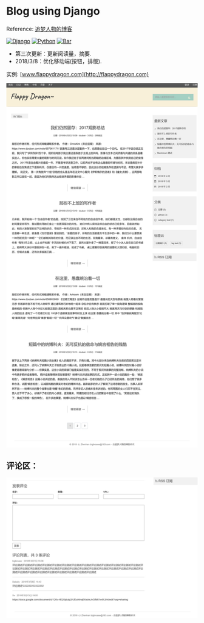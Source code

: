 # Blog using Django
Reference: [追梦人物的博客](https://www.zmrenwu.com/post/3/)

[![Django](https://img.shields.io/badge/django-v1.10.x-green.svg)](https://www.djangoproject.com/)
[![Python](https://img.shields.io/badge/python-3.5%2B-yellow.svg)](https://www.python.org/)
[![Bar](http://progressed.io/bar/30?title=progress)](https://www.python.org/)

* 第三次更新：更新阅读量，摘要.
* 2018/3/8：优化移动端(按钮，排版).   
   
 实例: [www.flappydragon.com](http://flappydragon.com)   
 
![Sample](https://raw.githubusercontent.com/dabaitudiu/django-1/master/webpage.png)


## 评论区：   
![Sample2](https://raw.githubusercontent.com/dabaitudiu/django-1/master/comment.png)
